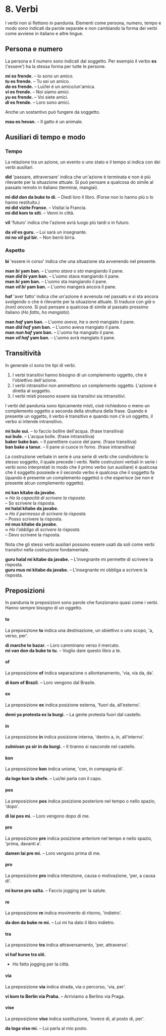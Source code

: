 
# 8. Verbi

I verbi non si flettono in pandunia.
Elementi come persona, numero, tempo e modo sono indicati da parole separate
e non cambiando la forma dei verbi come avviene in italiano e altre lingue.

## Persona e numero

La persona e il numero sono indicati dal soggetto.
Per esempio il verbo
**es**
('essere') ha la stessa forma per tutte le persone.

**_mi_ es frende.**
– Io sono un amico.  
**_tu_ es frende.**
– Tu sei un amico.  
**_da_ es frende.**
– Lui/lei è un amico/un'amica.  
**_vi_ es frende.**
– Noi siamo amici.  
**_yu_ es frende.**
– Voi siete amici.  
**_di_ es frende.**
– Loro sono amici.

Anche un sostantivo può fungere da soggetto.

**mau es hevan.**
– Il gatto è un animale.


## Ausiliari di tempo e modo

### Tempo

La relazione tra un azione, un evento o uno stato e il tempo si indica con dei verbi ausiliari.

**did**
'passare, attraversare'
indica che un'azione è terminata e non è più rilevante per la situazione attuale.
Si può pensare a qualcosa do simile al passato remoto in italiano (terminai, mangiai).

**mi did don da buke to di.**
– Diedi loro il libro. (Forse non lo hanno più o lo hanno restituito.)  
**mi did vizite Franse.**
– Visitai la Francia.  
**mi did kom to siti.**
– Venni in città.

**vil**
'futuro'
indica che l'azione avrà luogo più tardi o in futuro.

**da _vil_ es guru.**
– Lui sarà un insegnante.  
**mi no _vil_ gul bir.**
– Non berrò birra.


### Aspetto

**bi**
'essere in corso'
indica che una situazione sta avvenendo nel presente.

**man** ***bi*** **yam ban.**
– L'uomo *stava* o *sta* mangiando il pane.  
**man** ***did bi*** **yam ban.**
– L'uomo stava mangiando il pane.  
**man** ***bi*** **yam ban.**
– L'uomo sta mangiando il pane.  
**man** ***vil bi*** **yam ban.**
– L'uomo mangerà ancora il pane.

**haf**
'aver fatto'
indica che un'azione è avvenuta nel passato e si sta ancora svolgendo o che è rilevante per la situazione attuale.
Si traduce con *già* o *(non) ancora*.
Si può pensare a qualcosa di simile al passato prossimo italiano (_Ho fatto_, _ho mangiato_).

**man** ***haf*** **yam ban.**
– L'uomo *aveva*, *ha* o *avrà* mangiato il pane.  
**man** ***did haf*** **yam ban.**
– L'uomo aveva mangiato il pane.  
**man** ***nun haf*** **yam ban.**
– L'uomo ha mangiato il pane.  
**man** ***vil haf*** **yam ban.**
– L'uomo avrà mangiato il pane.


## Transitività

In generale ci sono tre tipi di verbi.

1. I verbi transitivi hanno bisogno di un complemento oggetto, che è l'obiettivo dell'azione.
2. I verbi intransitivi non ammettono un complemento oggetto. L'azione è diretta al soggetto.
3. I verbi misti possono essere sia transitivi sia intransitivi.

I verbi del pandunia sono tipicamente misti,
cioè richiedono o meno un complemento oggetto a seconda della struttura della frase.
Quando è presente un oggetto, il verbo è transitivo
e quando non c'è un oggetto, il verbo si intende intransitivo.

**mi bule sui.**
– Io faccio bollire dell'acqua. (frase transitiva)  
**sui bule.**
– L'acqua bolle. (frase intransitiva)  
**baker bake ban.**
– Il panettiere cuoce del pane. (frase transitiva)  
**ban bake a tanur.**
– Il pane si cuoce in forno. (frase intransitiva)

La costruzione verbale in serie è una serie di verbi che condividono lo stesso soggetto,
il quale precede i verbi.
Nelle costruzioni verbali in serie i verbi sono interpretati in modo che
il primo verbo (un ausiliare) è qualcosa che il soggetto possiede
e il secondo verbo è qualcosa che il soggetto fa (quando è presente un complemento oggetto)
o che esperisce (se non è presente alcun complemento oggetto).

**mi kan kitabe da javabe.**  
≈ *Ho la capacità di scrivere la risposta.*  
– So scrivere la risposta.  
**mi halal kitabe da javabe.**  
≈ *Ho il permesso di scrivere la risposta.*  
– Posso scrivere la risposta.  
**mi mus kitabe da javabe.**  
≈ *Ho l'obbligo di scrivere la risposta.*  
– Devo scrivere la risposta.

Nota che gli stessi verbi ausiliari possono essere usati da soli come verbi transitivi nella costruzione fondamentale.

**guru halal mi kitabe da javabe.**
– L'insegnante mi permette di scrivere la risposta.  
**guru mus mi kitabe da javabe.**
– L'insegnante mi obbliga a scrivere la risposta.



## Preposizioni

In pandunia le preposizioni sono parole che funzionano quasi come i verbi.
Hanno sempre bisogno di un oggetto.

#### to

La preposizione
**to**
indica una destinazione, un obiettivo o uno scopo, 'a, verso, per'.

**di marche to bazar.**
– Loro camminano verso il mercato.  
**mi van don da buke to tu.**
– Voglio dare questo libro a te.


#### of

La preposizione
**of**
indica separazione o allontanamento, 'via, via da, da'.

**di kom of Brazil.**
– Loro vengono dal Brasile.

#### ex

La preposizione
**ex**
indica posizione esterna, 'fuori da, all'esterno'.

**demi ya protesta ex la burgi.**
– La gente protesta fuori dal castello.

#### in

La preposizione
**in**
indica posizione interna, 'dentro a, in, all'interno'.

**zulmivan ya sir in da burgi.**
– Il tiranno si nasconde nel castello.

#### kon

La preposizione
**kon**
indica unione, 'con, in compagnia di'.

**da loge kon la shefe.**
– Lui/lei parla con il capo.

#### pos

La preposizione
**pos**
indica posizione posteriore nel tempo o nello spazio, 'dopo'.

**di lai pos mi.**
– Loro vengono dopo di me.

#### pre

La preposizione
**pre**
indica posizione anteriore nel tempo e nello spazio, 'prima, davanti a'.

**damen lai pre mi.**
– Loro vengono prima di me.

#### pro

La preposizione
**pro**
indica intenzione, causa o motivazione, 'per, a causa di'.

**mi kurse pro salta.**
– Faccio jogging per la salute.

#### re

La preposizione
**re**
indica movimento di ritorno, 'indietro'.

**da don da buke re mi.**
– Lui mi ha dato il libro indietro.

#### tra

La preposizione
**tra**
indica attraversamento, 'per, attraverso'.

**vi haf kurse tra siti.**
- Ho fatto jogging per la città.

#### via

La preposizione
**via**
indica strada, via o percorso, 'via, per'.

**vi kom to Berlin via Praha.**
– Arriviamo a Berlino via Praga.

#### vise

La preposizione
**vise**
indica sostituzione, 'invece di, al posto di, per'.

**da loga vise mi.**
– Lui parla al mio posto.

